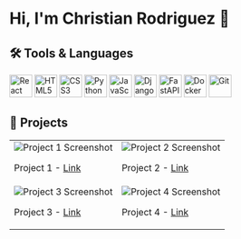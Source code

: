 # Hi, I'm Christian Rodriguez 👋

## 🛠️ Tools & Languages

<!-- Icons from https://github.com/devicons/devicon -->

<p>
  <img alt="React" src="https://cdn.jsdelivr.net/gh/devicons/devicon/icons/react/react-original.svg" width="40" height="40"/>
  <img alt="HTML5" src="https://cdn.jsdelivr.net/gh/devicons/devicon/icons/html5/html5-original.svg" width="40" height="40"/>
  <img alt="CSS3" src="https://cdn.jsdelivr.net/gh/devicons/devicon/icons/css3/css3-original.svg" width="40" height="40"/>
  <img alt="Python" src="https://cdn.jsdelivr.net/gh/devicons/devicon/icons/python/python-original.svg" width="40" height="40"/>
  <img alt="JavaScript" src="https://cdn.jsdelivr.net/gh/devicons/devicon/icons/javascript/javascript-original.svg" width="40" height="40"/>
  <img alt="Django" src="https://cdn.jsdelivr.net/gh/devicons/devicon/icons/django/django-plain.svg" width="40" height="40"/>
  <img alt="FastAPI" src="https://cdn.jsdelivr.net/gh/devicons/devicon/icons/fastapi/fastapi-original.svg" width="40" height="40"/>
  <img alt="Docker" src="https://cdn.jsdelivr.net/gh/devicons/devicon/icons/docker/docker-original.svg" width="40" height="40"/>
  <img alt="Git" src="https://cdn.jsdelivr.net/gh/devicons/devicon/icons/git/git-original.svg" width="40" height="40"/>
</p>

## 📸 Projects

<!-- You can either use a table or just divs -->

<table>
  <tr>
    <td>
      <img src="https://user-images.githubusercontent.com/105233007/227293137-700f3050-fb5d-4a24-a920-645a36afdf39.PNG" alt="Project 1 Screenshot" />
      <p>Project 1 - <a href="https://github.com/ChrisAlexRods/Green-Thumb">Link</a></p>
    </td>
    <td>
      <img src="https://user-images.githubusercontent.com/105233007/227309345-f6f39803-edcf-422b-8c8b-b1003e71dc1f.PNG" alt="Project 2 Screenshot" />
      <p>Project 2 - <a href="https://github.com/ChrisAlexRods/Project-Carcar">Link</a></p>
    </td>
  </tr>
  <tr>
    <td>
      <img src="https://user-images.githubusercontent.com/105233007/227292895-fc5ec78d-0ded-4147-932c-4d9c1fae1014.PNG" alt="Project 3 Screenshot" />
      <p>Project 3 - <a href="https://github.com/ChrisAlexRods/ConferenceGo">Link</a></p>
    </td>
    <td>
      <img src="https://via.placeholder.com/200x100" alt="Project 4 Screenshot" />
      <p>Project 4 - <a href="https://github.com/username/project4">Link</a></p>
    </td>
  </tr>
</table>


